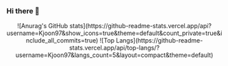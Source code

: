 ### Hi there 👋

<!--
**Kjoon97/Kjoon97** is a ✨ _special_ ✨ repository because its `README.md` (this file) appears on your GitHub profile.

Here are some ideas to get you started:

- 🔭 I’m currently working on ...
- 🌱 I’m currently learning ...
- 👯 I’m looking to collaborate on ...
- 🤔 I’m looking for help with ...
- 💬 Ask me about ...
- 📫 How to reach me: ...
- 😄 Pronouns: ...
- ⚡ Fun fact: ...
-->
<div align="center">
![Anurag's GitHub stats](https://github-readme-stats.vercel.app/api?username=Kjoon97&show_icons=true&theme=default&count_private=true&include_all_commits=true)
![Top Langs](https://github-readme-stats.vercel.app/api/top-langs/?username=Kjoon97&langs_count=5&layout=compact&theme=default)
  </div>
